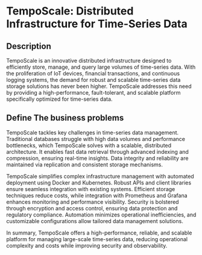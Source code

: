 # TempoScale: Distributed Infrastructure for Time-Series Data

## Description 
TempoScale is an innovative distributed infrastructure designed to efficiently store, manage, and query large volumes of time-series data. With the proliferation of IoT devices, financial transactions, and continuous logging systems, the demand for robust and scalable time-series data storage solutions has never been higher. TempoScale addresses this need by providing a high-performance, fault-tolerant, and scalable platform specifically optimized for time-series data.
## Define The business problems
TempoScale tackles key challenges in time-series data management. Traditional databases struggle with high data volumes and performance bottlenecks, which TempoScale solves with a scalable, distributed architecture. It enables fast data retrieval through advanced indexing and compression, ensuring real-time insights. Data integrity and reliability are maintained via replication and consistent storage mechanisms.

TempoScale simplifies complex infrastructure management with automated deployment using Docker and Kubernetes. Robust APIs and client libraries ensure seamless integration with existing systems. Efficient storage techniques reduce costs, while integration with Prometheus and Grafana enhances monitoring and performance visibility. Security is bolstered through encryption and access control, ensuring data protection and regulatory compliance. Automation minimizes operational inefficiencies, and customizable configurations allow tailored data management solutions.

In summary, TempoScale offers a high-performance, reliable, and scalable platform for managing large-scale time-series data, reducing operational complexity and costs while improving security and observability.



